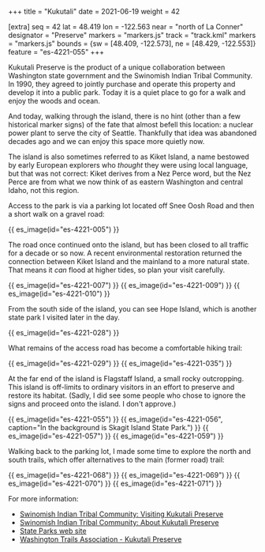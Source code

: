 +++
title = "Kukutali"
date = 2021-06-19
weight = 42

[extra]
seq = 42
lat = 48.419
lon = -122.563
near = "north of La Conner"
designator = "Preserve"
markers = "markers.js"
track = "track.kml"
markers = "markers.js"
bounds = {sw = [48.409, -122.573], ne = [48.429, -122.553]}
feature = "es-4221-055"
+++

Kukutali Preserve is the product of a unique collaboration between Washington state government and the Swinomish Indian Tribal Community. In 1990, they agreed to jointly purchase and operate this property and develop it into a public park. Today it is a quiet place to go for a walk and enjoy the woods and ocean.

<!-- more -->

And today, walking through the island, there is no hint (other than a few historical marker signs) of the fate that almost befell this location: a nuclear power plant to serve the city of Seattle. Thankfully that idea was abandoned decades ago and we can enjoy this space more quietly now.

The island is also sometimes referred to as Kiket Island, a name bestowed by early European explorers who _thought_ they were using local language, but that was not correct: Kiket derives from a Nez Perce word, but the Nez Perce are from what we now think of as eastern Washington and central Idaho, not this region.

Access to the park is via a parking lot located off Snee Oosh Road and then a short walk on a gravel road:

{{ es_image(id="es-4221-005") }}

The road once continued onto the island, but has been closed to all traffic for a decade or so now. A recent environmental restoration returned the connection between Kiket Island and the mainland to a more natural state. That means it _can_ flood at higher tides, so plan your visit carefully.

{{ es_image(id="es-4221-007") }}
{{ es_image(id="es-4221-009") }}
{{ es_image(id="es-4221-010") }}

From the south side of the island, you can see Hope Island, which is another state park I visited later in the day.

{{ es_image(id="es-4221-028") }}

What remains of the access road has become a comfortable hiking trail:

{{ es_image(id="es-4221-029") }}
{{ es_image(id="es-4221-035") }}

At the far end of the island is Flagstaff Island, a small rocky outcropping. This island is off-limits to ordinary visitors in an effort to preserve and restore its habitat. (Sadly, I did see some people who chose to ignore the signs and proceed onto the island. I don't approve.)

{{ es_image(id="es-4221-055") }}
{{ es_image(id="es-4221-056", caption="In the background is Skagit Island State Park.") }}
{{ es_image(id="es-4221-057") }}
{{ es_image(id="es-4221-059") }}

Walking back to the parking lot, I made some time to explore the north and south trails, which offer alternatives to the main (former road) trail:

{{ es_image(id="es-4221-068") }}
{{ es_image(id="es-4221-069") }}
{{ es_image(id="es-4221-070") }}
{{ es_image(id="es-4221-071") }}

For more information:

* [Swinomish Indian Tribal Community: Visiting Kukutali Preserve](https://swinomish-nsn.gov/resources/environmental-protection/visiting-kukutali-preserve.aspx)
* [Swinomish Indian Tribal Community: About Kukutali Preserve](https://swinomish-nsn.gov/resources/environmental-protection/visiting-kukutali-preserve/about-kukutali-preserve.aspx)
* [State Parks web site](https://www.parks.state.wa.us/299/Kukutali-Preserve)
* [Washington Trails Association - Kukutali Preserve](https://www.wta.org/go-hiking/hikes/kukutali-preserve)